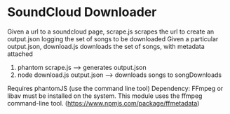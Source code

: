# SoundCloud Downloader

Given a url to a soundcloud page, scrape.js scrapes the url to create an output.json logging the set of songs to be downloaded
Given a particular output.json, download.js downloads the set of songs, with metadata attached

1) phantom scrape.js <soundcloudurl> --> generates output.json
2) node download.js output.json --> downloads songs to songDownloads

Requires phantomJS (use the command line tool)
Dependency: FFmpeg or libav must be installed on the system. This module uses the ffmpeg command-line tool. (https://www.npmjs.com/package/ffmetadata)